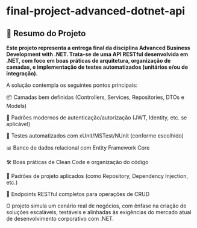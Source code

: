 # final-project-advanced-dotnet-api

## 📝 Resumo do Projeto

**Este projeto representa a entrega final da disciplina Advanced Business Development with .NET. Trata-se de uma API RESTful desenvolvida em .NET, com foco em boas práticas de arquitetura, organização de camadas, e implementação de testes automatizados (unitários e/ou de integração).**

A solução contempla os seguintes pontos principais:

📦 Camadas bem definidas (Controllers, Services, Repositories, DTOs e Models)

🔐 Padrões modernos de autenticação/autorização (JWT, Identity, etc. se aplicável)

🧪 Testes automatizados com xUnit/MSTest/NUnit (conforme escolhido)

📊 Banco de dados relacional com Entity Framework Core

🛠️ Boas práticas de Clean Code e organização do código

🧩 Padrões de projeto aplicados (como Repository, Dependency Injection, etc.)

🔄 Endpoints RESTful completos para operações de CRUD

O projeto simula um cenário real de negócios, com ênfase na criação de soluções escaláveis, testáveis e alinhadas às exigências do mercado atual de desenvolvimento corporativo com .NET.

